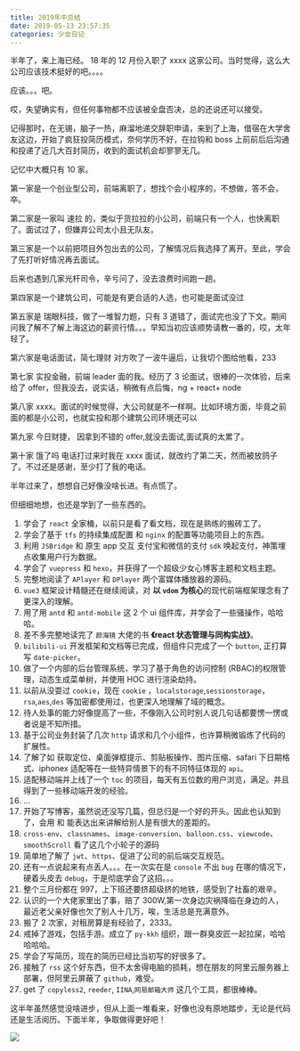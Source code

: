 ```yaml
---
title: 2019年中总结
date: 2019-05-13 23:57:35
categories: 少女日记
---
```


半年了，来上海已经。 18 年的 12 月份入职了 xxxx 这家公司。当时觉得，这么大公司应该技术挺好的吧。。。。

<!--more-->

应该。。。吧。

哎，失望确实有，但任何事物都不应该被全盘否决，总的还说还可以接受。

记得那时，在无锡，脑子一热，麻溜地递交辞职申请，来到了上海，借宿在大学舍友这边，开始了疯狂投简历模式，奈何学历不好，在拉钩和 boss 上前前后后沟通和投递了近几大百封简历，收到的面试机会却寥寥无几。

记忆中大概只有 10 家。

第一家是一个创业型公司，前端离职了，想找个会小程序的，不想做，答不会，卒。

第二家是一家叫 速拉 的，类似于货拉拉的小公司，前端只有一个人，也快离职了。面试过了，但嫌弃公司太小且无队友。

第三家是一个以前把项目外包出去的公司，了解情况后我选择了离开。至此，学会了先打听好情况再去面试。

后来也遇到几家光杆司令，辛亏问了，没去浪费时间跑一趟。

第四家是一个建筑公司，可能是有更合适的人选，也可能是面试没过

第五家是 瑞眼科技，做了一堆智力题，只有 3 道错了，面试完也没了下文。期间问我了解不了解上海这边的薪资行情。。。早知当初应该顺势请教一番的，哎，太年轻了。

第六家是电话面试，简七理财 对方吹了一波牛逼后，让我切个图给他看，233

第七家 实投金融，前端 leader 面的我。经历了 3 论面试，很棒的一次体验，后来给了 offer，但我没去，说实话，稍微有点后悔，ng + react+ node

第八家 xxxx。面试的时候觉得，大公司就是不一样啊。比如环境方面，毕竟之前面的都是小公司，也就实投和那个建筑公司环境还可以

第九家 今日财捷， 因拿到不错的 offer,就没去面试,面试真的太累了。

第十家 饿了吗 电话打过来时我在 xxxx 面试，就改约了第二天，然而被放鸽子了。不过还是感谢，至少打了我的电话。

半年过来了，想想自己好像没啥长进。有点慌了。

但细细地想，也还是学到了一些东西的。

1. 学会了 `react` 全家桶，以前只是看了看文档，现在是熟练的搬砖工了。
2. 学会了基于 `tfs` 的持续集成配置 和 `nginx` 的配置等功能项目上的东西。
3. 利用 `JSBridge` 和 原生 app 交互 支付宝和微信的支付 `sdk` 唤起支付，神策埋点收集用户行为数据。
4. 学会了 `vuepress` 和 `hexo`，并获得了一个超级少女心博客主题和文档主题。
5. 完整地阅读了 `APlayer` 和 `DPlayer` 两个富媒体播放器的源码。
6. `vue3` 框架设计精髓还在继续阅读，对 **以 `vdom` 为核心**的现代前端框架理念有了更深入的理解。
7. 用了用 `antd` 和 `antd-mobile` 这 2 个 ui 组件库，并学会了一些骚操作，哈哈哈。
8. 差不多完整地读完了 `颜海镜` 大佬的书 **《react 状态管理与同构实战》**。
9. `bilibili-ui` 开发框架和文档等已完成，但组件只完成了一个 `button`, 正打算写 `date-picker`。
10. 做了一个内部的后台管理系统，学习了基于角色的访问控制 (RBAC)的权限管理，动态生成菜单树，并使用 HOC 进行渲染劫持。
11. 以前从没耍过 `cookie`，现在 `cookie` ，`localstorage`,`sessionstorage`，`rsa`,`aes`,`des` 等加密都使用过，也更深入地理解了域的概念。
12. 待人处事的能力好像提高了一些，不像刚入公司时别人说几句话都要愣一愣或者说是不知所措。
13. 基于公司业务封装了几次 `http` 请求和几个小组件，也许算稍微锻炼了代码的扩展性。
14. 了解了如 获取定位、桌面弹框提示、剪贴板操作、图片压缩、safari 下日期格式、iphonex 适配等在一些特异情景下的有不同特征体现的 `api`。
15. 适配移动端并上线了一个 `toc` 的项目，每天有五位数的用户浏览，满足。并且得到了一些移动端开发的经验。
16. ...
17. 开始了写博客，虽然说还没写几篇，但总归是一个好的开头。因此也认知到了，会用 和 能表达出来讲解给别人是有很大的差距的。
18. `cross-env`、`classnames`、`image-conversion`、`balloon.css`、`viewcode`、`smoothScroll` 看了这几个小轮子的源码
19. 简单地了解了 `jwt`、`https`、促进了公司的前后端交互规范。
20. 还有一点说起来有点丢人。。。在一次实在是 `console` 不出 `bug` 在哪的情况下，硬着头皮去 `debug`，于是彻底学会了这招。。。
21. 整个三月份都在 997，上下班还要挤超级挤的地铁，感受到了社畜的艰辛。
22. 认识的一个大佬家里出了事，赔了 300W,第一次身边灾祸降临在身边的人，最近老父亲好像也欠了别人十几万，唉，生活总是充满意外。
23. 搬了 2 次家，对租房算是有经验了，2333。
24. 戒掉了游戏，包括手游。成立了 `py-kkh` 组织，跟一群臭皮匠一起拉屎，哈哈哈哈哈。
25. 学会了写简历，现在的简历已经比当初写的好很多了。
26. 接触了 `rss` 这个好东西，但不太舍得电脑的损耗，想在朋友的阿里云服务器上部署，但阿里云屏蔽了 `github`，难受。
27. get 了 `copyless2`, `reeder`, `IINA`,`网易邮箱大师` 这几个工具，都很棒棒。

这半年虽然感觉没啥进步，但从上面一堆看来，好像也没有原地踏步，无论是代码还是生活阅历。下面半年，争取做得更好吧！

![](/images/头疼.jpg)

